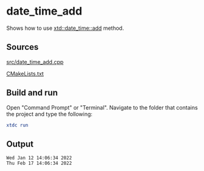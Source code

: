 # date_time_add

Shows how to use [xtd::date_time::add](https://gammasoft71.github.io/xtd/reference_guides/latest/classxtd_1_1date__time.html#a383491b411dbc746d01caedb353882a4) method.

## Sources

[src/date_time_add.cpp](src/date_time_add.cpp)

[CMakeLists.txt](CMakeLists.txt)

## Build and run

Open "Command Prompt" or "Terminal". Navigate to the folder that contains the project and type the following:

```cmake
xtdc run
```

## Output

```
Wed Jan 12 14:06:34 2022
Thu Feb 17 14:06:34 2022
```
